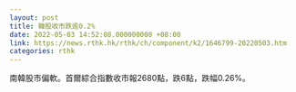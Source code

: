 ```yaml
---
layout: post
title: 韓股收市跌逾0.2%
date: 2022-05-03 14:52:08.000000000 +08:00
link: https://news.rthk.hk/rthk/ch/component/k2/1646799-20220503.htm
categories: rthk
---
```


南韓股市偏軟。首爾綜合指數收市報2680點，跌6點，跌幅0.26%。
